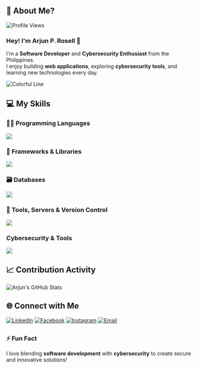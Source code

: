 ## 💫 About Me?
![Profile Views](https://komarev.com/ghpvc/?username=arjunrosell&color=brightgreen&style=flat-square)

### Hey! I'm Arjun P. Rosell 👋

I'm a **Software Developer** and **Cybersecurity Enthusiast** from the Philippines.  
I enjoy building **web applications**, exploring **cybersecurity tools**, and learning new technologies every day.

![Colorful Line](https://raw.githubusercontent.com/HighAmbition211/HighAmbition211/auxiliary/others/colorful_line.gif)

## 💻 My Skills

### 👨‍💻 Programming Languages
<img src="https://skillicons.dev/icons?i=html,css,js,php,java,c" />

### 🚀 Frameworks & Libraries
<img src="https://skillicons.dev/icons?i=laravel,vue,bootstrap,tailwind,vite" />

### 🗃️ Databases
<img src="https://skillicons.dev/icons?i=mysql,sqlite" />

### 🔧 Tools, Servers & Version Control
<img src="https://skillicons.dev/icons?i=windows,vscode,eclipse,sublime,git,github,figma,discord,cloudflare,nginx,aws" />  

### Cybersecurity & Tools
<img src="https://skillicons.dev/icons?i=linux,kali,ubuntu,powershell" />

## 📈 Contribution Activity
![Arjun's GitHub Stats](https://github-readme-activity-graph.cyclic.app/graph?username=rosellarjun&theme=github)

## 🌐 Connect with Me
[![LinkedIn](https://img.shields.io/badge/-LinkedIn-blue?style=flat&logo=linkedin&logoColor=white)](https://www.linkedin.com/in/rosellarjunp/)
[![Facebook](https://img.shields.io/badge/-Facebook-1877F2?style=flat&logo=facebook&logoColor=white)](https://facebook.com/rosellarjunp)
[![Instagram](https://img.shields.io/badge/-Instagram-E4405F?style=flat&logo=instagram&logoColor=white)](https://www.instagram.com/rosellarjun.p/)
[![Email](https://img.shields.io/badge/-Email-D14836?style=flat&logo=gmail&logoColor=white)](mailto:rosellarjun@gmail.com)

##

### ⚡ Fun Fact
I love blending **software development** with **cybersecurity** to create secure and innovative solutions!
